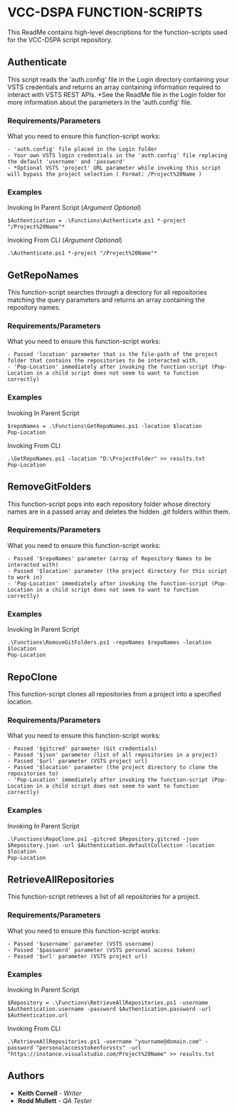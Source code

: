 # VCC-DSPA FUNCTION-SCRIPTS

This ReadMe contains high-level descriptions for the function-scripts used for the VCC-DSPA script repository.

## Authenticate

This script reads the 'auth.config' file in the Login directory containing your VSTS credentials and returns an array containing information required to interact with VSTS REST APIs.
*See the ReadMe file in the Login folder for more information about the parameters in the 'auth.config' file.

### Requirements/Parameters

What you need to ensure this function-script works:

```
- 'auth.config' file placed in the Login folder
- Your own VSTS login credentials in the 'auth.config' file replacing the default 'username' and 'password'
- *Optional VSTS 'project' URL parameter while invoking this script will bypass the project selection ( Format: /Project%20Name )
```

### Examples

Invoking In Parent Script (*Argument Optional*)

```
$Authentication = .\Functions\Authenticate.ps1 *-project "/Project%20Name"*
```

Invoking From CLI (*Argument Optional*)

```
.\Authenticate.ps1 *-project "/Project%20Name"*
```


## GetRepoNames

This function-script searches through a directory for all repositories matching the query parameters and returns an array containing the repository names.

### Requirements/Parameters

What you need to ensure this function-script works:

```
- Passed 'location' paremeter that is the file-path of the project folder that contains the repositories to be interacted with.
- 'Pop-Location' immediately after invoking the function-script (Pop-Location in a child script does not seem to want to function correctly)
```

### Examples

Invoking In Parent Script

```
$repoNames = .\Functions\GetRepoNames.ps1 -location $location
Pop-Location
```

Invoking From CLI

```
.\GetRepoNames.ps1 -location "D:\ProjectFolder" >> results.txt
Pop-Location
```


## RemoveGitFolders

This function-script pops into each repository folder whose directory names are in a passed array and deletes the hidden *.git* folders within them.

### Requirements/Parameters

What you need to ensure this function-script works:

```
- Passed '$repoNames' parameter (array of Repository Names to be interacted with)
- Passed '$location' parameter (the project directory for this script to work in)
- 'Pop-Location' immediately after invoking the function-script (Pop-Location in a child script does not seem to want to function correctly)
```

### Examples

Invoking In Parent Script

```
.\Functions\RemoveGitFolders.ps1 -repoNames $repoNames -location $location
Pop-Location
```


## RepoClone

This function-script clones all repositories from a project into a specified location.

### Requirements/Parameters

What you need to ensure this function-script works:

```
- Passed '$gitcred' parameter (Git credentials)
- Passed '$json' parameter (list of all repositories in a project)
- Passed '$url' parameter (VSTS project url)
- Passed '$location' parameter (the project directory to clone the repositories to)
- 'Pop-Location' immediately after invoking the function-script (Pop-Location in a child script does not seem to want to function correctly)
```

### Examples

Invoking In Parent Script

```
.\Functions\RepoClone.ps1 -gitcred $Repository.gitcred -json $Repository.json -url $Authentication.defaultCollection -location $location
Pop-Location
```


## RetrieveAllRepositories

This function-script retrieves a list of all repositories for a project.

### Requirements/Parameters

What you need to ensure this function-script works:

```
- Passed '$username' parameter (VSTS username)
- Passed '$password' parameter (VSTS personal access token)
- Passed '$url' parameter (VSTS project url)
```

### Examples

Invoking In Parent Script

```
$Repository = .\Functions\RetrieveAllRepositories.ps1 -username $Authentication.username -password $Authentication.password -url $Authentication.url
```

Invoking From CLI

```
.\RetrieveAllRepositories.ps1 -username "yourname@domain.com" -password "personalaccesstokenforvsts" -url "https://instance.visualstudio.com/Project%20Name" >> results.txt
```


## Authors

* **Keith Cornell** - *Writer*
* **Rodd Mullett** - *QA Tester*
